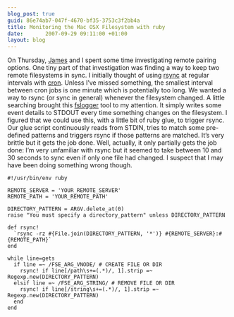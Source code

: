 ```yaml
---
blog_post: true
guid: 86e74ab7-047f-4670-bf35-3753c3f2bb4a
title: Monitoring the Mac OSX Filesystem with ruby
date:       2007-09-29 09:11:00 +01:00
layout: blog
---
```


On Thursday, [James](http://blog.floehopper.org/) and I spent some time
investigating remote pairing options. One tiny part of that
investigation was finding a way to keep two remote filesystems in sync.
I initially thought of using [rsync](http://en.wikipedia.org/wiki/Rsync)
at regular intervals with [cron](http://en.wikipedia.org/wiki/Cron).
Unless I’ve missed something, the smallest interval between cron jobs is
one minute which is potentially too long. We wanted a way to rsync (or
sync in general) whenever the filesystem changed. A little searching
brought this [fslogger](http://www.kernelthread.com/software/fslogger/)
tool to my attention. It simply writes some event details to STDOUT
every time something changes on the filesystem. I figured that we could
use this, with a little bit of ruby glue, to trigger rsync. Our glue
script continuously reads from STDIN, tries to match some pre-defined
patterns and triggers rsync if those patterns are matched. It’s very
brittle but it gets the job done. Well, actually, it only partially gets
the job done: I’m very unfamiliar with rsync but it seemed to take
between 10 and 30 seconds to sync even if only one file had changed. I
suspect that I may have been doing something wrong though.

``` code
#!/usr/bin/env ruby

REMOTE_SERVER = 'YOUR_REMOTE_SERVER'
REMOTE_PATH = 'YOUR_REMOTE_PATH'

DIRECTORY_PATTERN = ARGV.delete_at(0)
raise "You must specify a directory_pattern" unless DIRECTORY_PATTERN

def rsync!
  `rsync -rz #{File.join(DIRECTORY_PATTERN, '*')} #{REMOTE_SERVER}:#{REMOTE_PATH}`
end

while line=gets
  if line =~ /FSE_ARG_VNODE/ # CREATE FILE OR DIR
    rsync! if line[/path\s+=(.*)/, 1].strip =~ Regexp.new(DIRECTORY_PATTERN)
  elsif line =~ /FSE_ARG_STRING/ # REMOVE FILE OR DIR
    rsync! if line[/string\s+=(.*)/, 1].strip =~ Regexp.new(DIRECTORY_PATTERN)
  end
end
```
